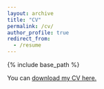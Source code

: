 ```yaml
---
layout: archive
title: "CV"
permalink: /cv/
author_profile: true
redirect_from:
  - /resume
---
```


{% include base_path %}

You can <a href="https://udayan.info/files/Academic_CV.pdf">download my CV here.</a>

